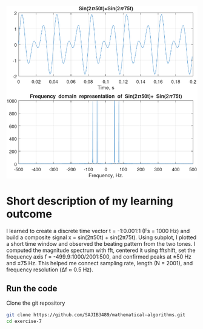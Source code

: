 ![image](/exercise-7/Figure_1_Exercise_7.png)

# Short description of my learning outcome

I learned to create a discrete time vector t = -1:0.001:1 (Fs = 1000 Hz) and build a composite signal x = sin(2π50t) + sin(2π75t). Using subplot, I plotted a short time window and observed the beating pattern from the two tones. I computed the magnitude spectrum with fft, centered it using fftshift, set the frequency axis f = -499.9:1000/2001:500, and confirmed peaks at ±50 Hz and ±75 Hz. This helped me connect sampling rate, length (N = 2001), and frequency resolution (Δf ≈ 0.5 Hz).



## Run the code

Clone the git repository

```bash
git clone https://github.com/SAJIB3489/mathematical-algorithms.git
cd exercise-7
```
